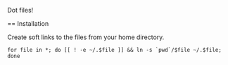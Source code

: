 Dot files!

== Installation

Create soft links to the files from your home directory.

    for file in *; do [[ ! -e ~/.$file ]] && ln -s `pwd`/$file ~/.$file; done
